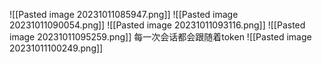 ![[Pasted image 20231011085947.png]]
![[Pasted image 20231011090054.png]]
![[Pasted image 20231011093116.png]]
![[Pasted image 20231011095259.png]]
每一次会话都会跟随着token
![[Pasted image 20231011100249.png]]
